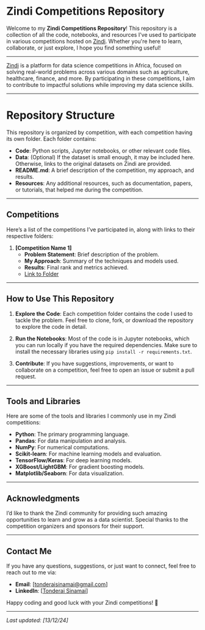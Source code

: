 # Zindi Competitions Repository

Welcome to my **Zindi Competitions Repository**! This repository is a collection of all the code, notebooks, and resources I've used to participate in various competitions hosted on [Zindi](https://zindi.africa/). Whether you're here to learn, collaborate, or just explore, I hope you find something useful!

---

[Zindi](https://zindi.africa/) is a platform for data science competitions in Africa, focused on solving real-world problems across various domains such as agriculture, healthcare, finance, and more. By participating in these competitions, I aim to contribute to impactful solutions while improving my data science skills.

---

# Repository Structure

This repository is organized by competition, with each competition having its own folder. Each folder contains:

- **Code**: Python scripts, Jupyter notebooks, or other relevant code files.
- **Data**: (Optional) If the dataset is small enough, it may be included here. Otherwise, links to the original datasets on Zindi are provided.
- **README.md**: A brief description of the competition, my approach, and results.
- **Resources**: Any additional resources, such as documentation, papers, or tutorials, that helped me during the competition.

---

## Competitions

Here’s a list of the competitions I’ve participated in, along with links to their respective folders:

1. **[Competition Name 1]**
   - **Problem Statement**: Brief description of the problem.
   - **My Approach**: Summary of the techniques and models used.
   - **Results**: Final rank and metrics achieved.
   - [Link to Folder](#)

---

## How to Use This Repository

1. **Explore the Code**: Each competition folder contains the code I used to tackle the problem. Feel free to clone, fork, or download the repository to explore the code in detail.

2. **Run the Notebooks**: Most of the code is in Jupyter notebooks, which you can run locally if you have the required dependencies. Make sure to install the necessary libraries using `pip install -r requirements.txt`.

3. **Contribute**: If you have suggestions, improvements, or want to collaborate on a competition, feel free to open an issue or submit a pull request.

---

## Tools and Libraries

Here are some of the tools and libraries I commonly use in my Zindi competitions:

- **Python**: The primary programming language.
- **Pandas**: For data manipulation and analysis.
- **NumPy**: For numerical computations.
- **Scikit-learn**: For machine learning models and evaluation.
- **TensorFlow/Keras**: For deep learning models.
- **XGBoost/LightGBM**: For gradient boosting models.
- **Matplotlib/Seaborn**: For data visualization.

---

## Acknowledgments

I’d like to thank the Zindi community for providing such amazing opportunities to learn and grow as a data scientist. Special thanks to the competition organizers and sponsors for their support.

---

## Contact Me

If you have any questions, suggestions, or just want to connect, feel free to reach out to me via:

- **Email**: [tonderaisinamai@gmail.com]
- **LinkedIn**: [[Tonderai Sinamai](https://www.linkedin.com/in/tonderai-sinamai-390474184/)]

Happy coding and good luck with your Zindi competitions! 🚀

---

*Last updated: [13/12/24]*
